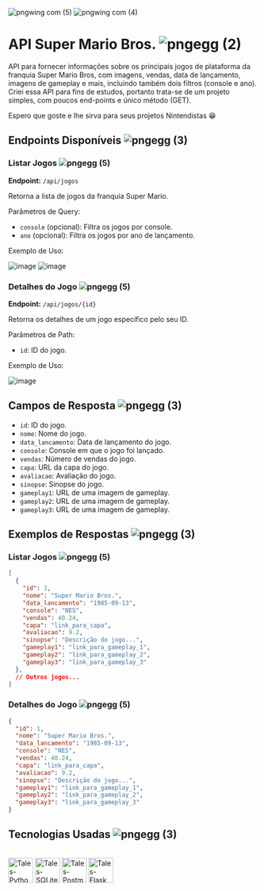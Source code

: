 ![pngwing com (5)](https://github.com/oliveiratales/api-mario-bros/assets/118945743/79c7d506-6351-4bde-8dd7-2abeecafada0)
![pngwing com (4)](https://github.com/oliveiratales/api-mario-bros/assets/118945743/0d01abec-c9bb-4f58-8859-4ac10cdb7192)
# API Super Mario Bros. ![pngegg (2)](https://github.com/oliveiratales/api-mario-bros/assets/118945743/268e6f68-c03a-4917-b79b-d93fe2ec6706)

API para fornecer informações sobre os principais jogos de plataforma da franquia Super Mario Bros, com imagens, vendas, data de lançamento, imagens de gameplay e mais, incluindo também dois filtros (console e ano). Criei essa API para fins de estudos, portanto trata-se de um projeto simples, com poucos end-points e único método (GET). 

Espero que goste e lhe sirva para seus projetos Nintendistas 😁


## Endpoints Disponíveis ![pngegg (3)](https://github.com/oliveiratales/api-mario-bros/assets/118945743/f0c37f9d-8055-438f-9b7e-834f96d32e4a)

### Listar Jogos ![pngegg (5)](https://github.com/oliveiratales/api-mario-bros/assets/118945743/8c238049-1ade-4dc8-8d96-9aa82c7b92c5)

**Endpoint:** `/api/jogos`

Retorna a lista de jogos da franquia Super Mario.

Parâmetros de Query:

- `console` (opcional): Filtra os jogos por console.
- `ano` (opcional): Filtra os jogos por ano de lançamento.

Exemplo de Uso:

![image](https://github.com/oliveiratales/api-mario-bros/assets/118945743/f8646030-c634-4923-9e89-1682d1f34517)
![image](https://github.com/oliveiratales/api-mario-bros/assets/118945743/5706f2d3-4d4c-464b-89fd-cfddd7ea3bdc)

### Detalhes do Jogo ![pngegg (5)](https://github.com/oliveiratales/api-mario-bros/assets/118945743/97c113ce-d04e-4c4f-a2cb-7025b3fa7ece)

**Endpoint:** `/api/jogos/{id}`

Retorna os detalhes de um jogo específico pelo seu ID.

Parâmetros de Path:

- `id`: ID do jogo.

Exemplo de Uso:

![image](https://github.com/oliveiratales/api-mario-bros/assets/118945743/6ddd4183-659f-4c58-ad0d-2fe519ecc49d)

## Campos de Resposta ![pngegg (3)](https://github.com/oliveiratales/api-mario-bros/assets/118945743/3ec50b14-cdc2-40b1-bd83-f352120b7b0b)

- `id`: ID do jogo.
- `nome`: Nome do jogo.
- `data_lancamento`: Data de lançamento do jogo.
- `console`: Console em que o jogo foi lançado.
- `vendas`: Número de vendas do jogo.
- `capa`: URL da capa do jogo.
- `avaliacao`: Avaliação do jogo.
- `sinopse`: Sinopse do jogo.
- `gameplay1`: URL de uma imagem de gameplay.
- `gameplay2`: URL de uma imagem de gameplay.
- `gameplay3`: URL de uma imagem de gameplay.

## Exemplos de Respostas ![pngegg (3)](https://github.com/oliveiratales/api-mario-bros/assets/118945743/c04e73f4-1e1a-47c0-937e-8f322bf88007)

### Listar Jogos ![pngegg (5)](https://github.com/oliveiratales/api-mario-bros/assets/118945743/0b6e34b4-2a5c-4928-9f34-4b4a199f62e7)

```json
[
  {
    "id": 1,
    "nome": "Super Mario Bros.",
    "data_lancamento": "1985-09-13",
    "console": "NES",
    "vendas": 40.24,
    "capa": "link_para_capa",
    "avaliacao": 9.2,
    "sinopse": "Descrição do jogo...",
    "gameplay1": "link_para_gameplay_1",
    "gameplay2": "link_para_gameplay_2",
    "gameplay3": "link_para_gameplay_3"
  },
  // Outros jogos...
]

```

### Detalhes do Jogo ![pngegg (5)](https://github.com/oliveiratales/api-mario-bros/assets/118945743/4efeb427-b2b0-412a-9565-b3e66935567d)

```json
{
  "id": 1,
  "nome": "Super Mario Bros.",
  "data_lancamento": "1985-09-13",
  "console": "NES",
  "vendas": 40.24,
  "capa": "link_para_capa",
  "avaliacao": 9.2,
  "sinopse": "Descrição do jogo...",
  "gameplay1": "link_para_gameplay_1",
  "gameplay2": "link_para_gameplay_2",
  "gameplay3": "link_para_gameplay_3"
}

```
## Tecnologias Usadas ![pngegg (3)](https://github.com/oliveiratales/api-mario-bros/assets/118945743/c04e73f4-1e1a-47c0-937e-8f322bf88007)

<div style="display: inline_block"><br>
<img align="center" alt="Tales-Python" height="50" src="https://github.com/oliveiratales/oliveiratales/assets/118945743/b46cc95f-8027-4640-9956-a6147404bf73">
<img align="center" alt="Tales-SQLite" height="50" src="https://github.com/oliveiratales/api-mario-bros/assets/118945743/3aff6de0-0be8-424f-ac30-a328a3061e5e">
<img align="center" alt="Tales-Postman" height="50" src="https://github.com/oliveiratales/api-mario-bros/assets/118945743/7c16fa77-8d13-4ce1-a439-6bc7da16c872">
<img align="center" alt="Tales-Flask" height="50" src="https://github.com/oliveiratales/api-mario-bros/assets/118945743/8f0a8f8f-a5c8-4573-a7fa-5025a674af69">
</div>


